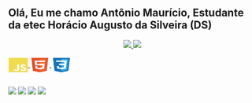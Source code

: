 <h2>Olá, Eu me chamo Antônio Maurício, Estudante da etec Horácio Augusto da Silveira (DS)</h3>
<div align="center">
  <a href="https://github.com/glennancy">
  <img height="170em" src="https://github-readme-stats.vercel.app/api?username=glennancy&show_icons=true&theme=tokyonight&include_all_commits=true&count_private=true"/>
  <img height="170em" src="https://github-readme-stats.vercel.app/api/top-langs/?username=glennancy&layout=compact&langs_count=7&theme=tokyonight"/>
</div>
<div style="display: inline_block"><br>
  <img align="center" alt="Rafa-Js" height="30" width="40" src="https://raw.githubusercontent.com/devicons/devicon/master/icons/javascript/javascript-plain.svg">
  <img align="center" alt="Rafa-HTML" height="30" width="40" src="https://raw.githubusercontent.com/devicons/devicon/master/icons/html5/html5-original.svg">
  <img align="center" alt="Rafa-CSS" height="30" width="40" src="https://raw.githubusercontent.com/devicons/devicon/master/icons/css3/css3-original.svg">

  ##
 
<div align="left">
  <a href="https://www.instagram.com/glen_nancy024/"><img src="https://img.shields.io/badge/Instagram-E4405F?style=for-the-badge&logo=instagram&logoColor=white" target"_blank"></a>
  <a href="https://codepen.io/GlenNancy"><img src="https://img.shields.io/badge/Codepen-232323?style=for-the-badge&logo=codepen&logoColor=white"></a>
  <a herf="https://www.linkedin.com/in/ant%C3%B4nio-maur%C3%ADcio-5b5985254/"><img src="https://img.shields.io/badge/LinkedIn-0077B5?style=for-the-badge&logo=linkedin&logoColor=white" target"_blank"></a>
  <a href="https://www.linkedin.com/in/ant%C3%B4nio-maur%C3%ADcio-5b5985254/"><img src="https://img.shields.io/badge/LinkedIn-0077B5?style=for-the-badge&logo=linkedin&logoColor=white" target"_blank"></a>

</div>
